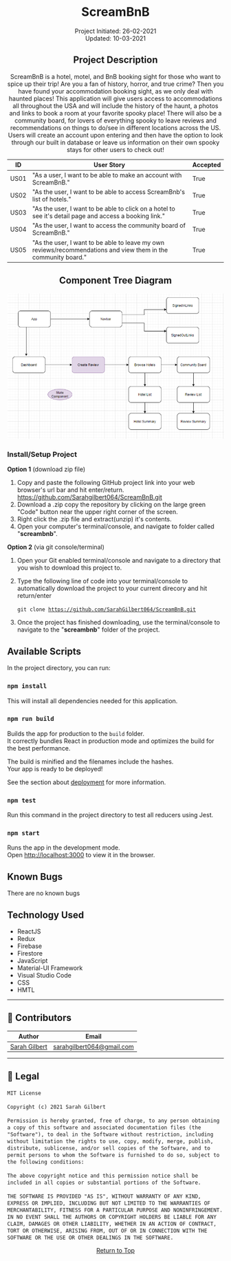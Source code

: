 <center>

# **ScreamBnB**
Project Initiated: 26-02-2021
<br>
Updated: 10-03-2021

## **Project Description**

ScreamBnB is a hotel, motel, and BnB booking sight for those who want to spice up their trip! Are you a fan of history, horror, and true crime? Then you have found your accommodation booking sight, as we only deal with haunted places! This application will give users access to accommodations all throughout the USA and will include the history of the haunt, a photos and links to book a room at your favorite spooky place! There will also be a community board, for lovers of everything spooky to leave reviews and recommendations on things to do/see in different locations across the US. Users will create an account upon entering and then have the option to look through our built in database or leave us information on their own spooky stays for other users to check out!


| ID | User Story | Accepted |
|---------|-----------|--------|
| US01 | "As a user, I want to be able to make an account with ScreamBnB."| True |
| US02 | "As the user, I want to be able to access ScreamBnb's list of hotels."| True |
| US03 | "As the user, I want to be able to click on a hotel to see it's detail page and access a booking link." | True |
| US04 | "As the user, I want to access the community board of ScreamBnB." | True |
| US05 | "As the user, I want to be able to leave my own reviews/recommendations and view them in the community board." | True |

## Component Tree Diagram

<img src="src/ComponentDiagram.png">

</center>

### **Install/Setup Project** ###

**Option 1** (download zip file)
1) Copy and paste the following GitHub project link into your web browser's url bar and hit enter/return. https://github.com/Sarahgilbert064/ScreamBnB.git
2) Download a .zip copy the repository by clicking on the large green "Code" button near the upper right corner of the screen.
3) Right click the .zip file and extract(unzip) it's contents.
4) Open your computer's terminal/console, and navigate to folder called "__screambnb__". 


**Option 2** (via git console/terminal)
1) Open your Git enabled terminal/console and navigate to a directory that you wish to download this project to.
2) Type the following line of code into your terminal/console to automatically download the project to your current direcory and hit return/enter

    <code>git clone https://github.com/SarahGilbert064/ScreamBnB.git</code>

3) Once the project has finished downloading, use the terminal/console to navigate to the "__screambnb__" folder of the project.


## Available Scripts

In the project directory, you can run:

### `npm install`

This will install all dependencies needed for this application.

### `npm run build`

Builds the app for production to the `build` folder.\
It correctly bundles React in production mode and optimizes the build for the best performance.

The build is minified and the filenames include the hashes.\
Your app is ready to be deployed!

See the section about [deployment](https://facebook.github.io/create-react-app/docs/deployment) for more information.


### `npm test`

Run this command in the project directory to test all reducers using Jest.

### `npm start`

Runs the app in the development mode.\
Open [http://localhost:3000](http://localhost:3000) to view it in the browser.

## **Known Bugs**
There are no known bugs

## **Technology Used**
* ReactJS
* Redux
* Firebase
* Firestore
* JavaScript
* Material-UI Framework
* Visual Studio Code
* CSS
* HMTL

  
------------------------------
## 👥 Contributors

| Author | Email |
|--------|:-----:|
| [Sarah Gilbert](https://www.linkedin.com/in/sarahgilbertpdx/) | [sarahgilbert064@gmail.com](mailto:sarahgilbert064@gmail.com) |
------------------------------

## 📝 Legal
```
MIT License

Copyright (c) 2021 Sarah Gilbert

Permission is hereby granted, free of charge, to any person obtaining a copy of this software and associated documentation files (the "Software"), to deal in the Software without restriction, including without limitation the rights to use, copy, modify, merge, publish, distribute, sublicense, and/or sell copies of the Software, and to permit persons to whom the Software is furnished to do so, subject to the following conditions:

The above copyright notice and this permission notice shall be included in all copies or substantial portions of the Software.

THE SOFTWARE IS PROVIDED "AS IS", WITHOUT WARRANTY OF ANY KIND, EXPRESS OR IMPLIED, INCLUDING BUT NOT LIMITED TO THE WARRANTIES OF MERCHANTABILITY, FITNESS FOR A PARTICULAR PURPOSE AND NONINFRINGEMENT. IN NO EVENT SHALL THE AUTHORS OR COPYRIGHT HOLDERS BE LIABLE FOR ANY CLAIM, DAMAGES OR OTHER LIABILITY, WHETHER IN AN ACTION OF CONTRACT, TORT OR OTHERWISE, ARISING FROM, OUT OF OR IN CONNECTION WITH THE SOFTWARE OR THE USE OR OTHER DEALINGS IN THE SOFTWARE.
```
<center><a href="#">Return to Top</a></center>
